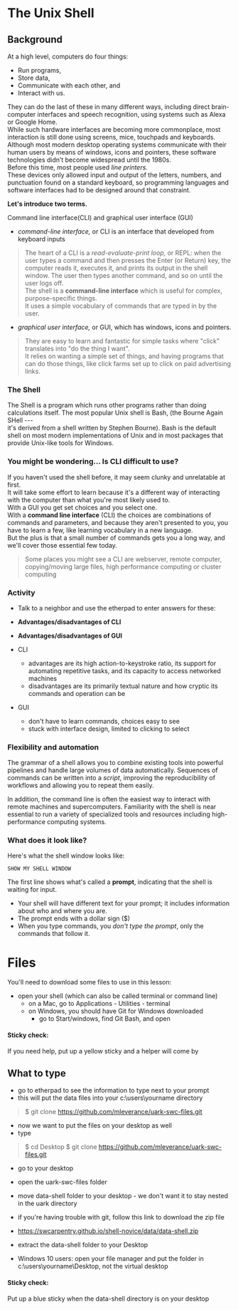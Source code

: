 # The Unix Shell

## Background

At a high level, computers do four things:

- Run programs,
- Store data,
- Communicate with each other, and
- Interact with us.

They can do the last of these in many different ways, including direct brain-computer interfaces and speech recognition, using systems such as Alexa or Google Home.  
While such hardware interfaces are becoming more commonplace, most interaction is still done using screens, mice, touchpads and keyboards.  
Although most modern desktop operating systems communicate with their human users by means of windows, icons and pointers, these software technologies didn’t become widespread until the 1980s.  
Before this time, most people used *line printers.*  
These devices only allowed input and output of the letters, numbers, and punctuation found on a standard keyboard, so programming languages and software interfaces had to be designed around that constraint.

**Let's introduce two terms.**

Command line interface(CLI) and graphical user interface (GUI)

- *command-line interface,* or CLI is an interface that developed from keyboard inputs
>The heart of a CLI is a *read-evaluate-print loop,* or REPL: when the user types a command and then presses the Enter (or Return) key, the computer reads it, executes it, and prints its output in the shell window.
The user then types another command, and so on until the user logs off.  
The shell is a **command-line interface** which is useful for complex, purpose-specific things.  
It uses a simple vocabulary of commands that are typed in by the user.  

- *graphical user interface,* or GUI, which has windows, icons and pointers.  
> They are easy to learn and fantastic for simple tasks where "click" translates into "do the thing I want".  
It relies on wanting a simple set of things, and having programs that can do those things, like click farms set up to click on paid advertising links.

### The Shell
The Shell is a program which runs other programs rather than doing calculations itself.
The most popular Unix shell is Bash, (the Bourne Again SHell ---  
it's derived from a shell written by Stephen Bourne).
Bash is the default shell on most modern implementations of Unix and in most packages that provide Unix-like tools for Windows.

### You might be wondering... Is CLI difficult to use?
If you haven't used the shell before, it may seem clunky and unrelatable at first.  
It will take some effort to learn because it's a different way of interacting with the computer than what you're most likely used to.  
With a GUI you get set choices and you select one.  
With a **command line interface** (CLI) the choices are combinations of commands and parameters, and because they aren't presented to you, you have to learn a few, like learning vocabulary in a new language.  
But the plus is that a small number of commands gets you a long way, and we'll cover those essential few today.
> Some places you might see a CLI are webserver, remote computer, copying/moving large files, high performance computing or cluster computing 

### Activity
- Talk to a neighbor and use the etherpad to enter answers for these:
- **Advantages/disadvantages of CLI**
- **Advantages/disadvantages of GUI**

- CLI
  - advantages are its high action-to-keystroke ratio, its support for automating repetitive tasks, and its capacity to access networked machines
  - disadvantages are its primarily textual nature and how cryptic its commands and operation can be
- GUI
  - don't have to learn commands, choices easy to see
  - stuck with interface design, limited to clicking to select


### Flexibility and automation

The grammar of a shell allows you to combine existing tools into powerful
pipelines and handle large volumes of data automatically. Sequences of
commands can be written into a *script*, improving the reproducibility of
workflows and allowing you to repeat them easily.

In addition, the command line is often the easiest way to interact with remote machines and supercomputers.
Familiarity with the shell is near essential to run a variety of specialized tools and resources
including high-performance computing systems.


### What does it look like?

Here's what the shell window looks like:

~~~
SHOW MY SHELL WINDOW
~~~

The first line shows what's called a **prompt**, indicating that the shell is waiting for input.
- Your shell will have different text for your prompt; it includes information about who and where
you are.
- The prompt ends with a dollar sign ($)
- When you type commands, you *don't type the prompt*, only the commands that follow it.

# Files
You'll need to download some files to use in this lesson:
- open your shell (which can also be called terminal or command line)
  - on a Mac, go to Applications - Utilities - terminal
  - on Windows, you should have Git for Windows downloaded
    - go to Start/windows, find Git Bash, and open
    
 #### Sticky check: 
 If you need help, put up a yellow sticky and a helper will come by


## What to type
- go to etherpad to see the information to type next to your prompt
- this will put the data files into your c:\users\yourname directory

> $ git clone https://github.com/mleverance/uark-swc-files.git

- now we want to put the files on your desktop as well
- type 
> $ cd Desktop
> $ git clone https://github.com/mleverance/uark-swc-files.git

- go to your desktop
- open the uark-swc-files folder
- move data-shell folder to your desktop - we don't want it to stay nested in the uark directory

- if you're having trouble with git, follow this link to download the zip file
- https://swcarpentry.github.io/shell-novice/data/data-shell.zip
- extract the data-shell folder to your Desktop
- Windows 10 users: open your file manager and put the folder in c:\users\yourname\Desktop, not the virtual desktop

#### Sticky check:
Put up a blue sticky when the data-shell directory is on your desktop 
